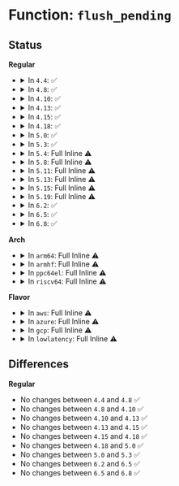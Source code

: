 # Function: <code>flush_pending</code>

## Status
<b>Regular</b>
<ul>
<li>
<details>
<summary>In <code>4.4</code>: ✅</summary>

```c
void flush_pending(z_streamp strm);
```

**Collision:** Unique Static

**Inline:** No

**Transformation:** False

**Instances:**

```
In lib/zlib_deflate/deflate.c (ffffffff8140a6e0)
Location: lib/zlib_deflate/deflate.c:303
Inline: False
Direct callers:
  - lib/zlib_deflate/deflate.c:deflate_slow
  - lib/zlib_deflate/deflate.c:deflate_slow
  - lib/zlib_deflate/deflate.c:deflate_slow
  - lib/zlib_deflate/deflate.c:deflate_fast
  - lib/zlib_deflate/deflate.c:deflate_fast
  - lib/zlib_deflate/deflate.c:deflate_stored
  - lib/zlib_deflate/deflate.c:deflate_stored
  - lib/zlib_deflate/deflate.c:deflate_stored
  - lib/zlib_deflate/deflate.c:zlib_deflate
  - lib/zlib_deflate/deflate.c:zlib_deflate
  - lib/zlib_deflate/deflate.c:zlib_deflate
  - lib/zlib_deflate/deflate.c:zlib_deflate
```
**Symbols:**

```
ffffffff8140a6e0-ffffffff8140a748: flush_pending (STB_LOCAL)
```
</details>
</li>
<li>
<details>
<summary>In <code>4.8</code>: ✅</summary>

```c
void flush_pending(z_streamp strm);
```

**Collision:** Unique Static

**Inline:** No

**Transformation:** False

**Instances:**

```
In lib/zlib_deflate/deflate.c (ffffffff81452390)
Location: lib/zlib_deflate/deflate.c:303
Inline: False
Direct callers:
  - lib/zlib_deflate/deflate.c:deflate_slow
  - lib/zlib_deflate/deflate.c:deflate_slow
  - lib/zlib_deflate/deflate.c:deflate_slow
  - lib/zlib_deflate/deflate.c:deflate_fast
  - lib/zlib_deflate/deflate.c:deflate_fast
  - lib/zlib_deflate/deflate.c:deflate_stored
  - lib/zlib_deflate/deflate.c:deflate_stored
  - lib/zlib_deflate/deflate.c:deflate_stored
  - lib/zlib_deflate/deflate.c:zlib_deflate
  - lib/zlib_deflate/deflate.c:zlib_deflate
  - lib/zlib_deflate/deflate.c:zlib_deflate
  - lib/zlib_deflate/deflate.c:zlib_deflate
```
**Symbols:**

```
ffffffff81452390-ffffffff814523f8: flush_pending (STB_LOCAL)
```
</details>
</li>
<li>
<details>
<summary>In <code>4.10</code>: ✅</summary>

```c
void flush_pending(z_streamp strm);
```

**Collision:** Unique Static

**Inline:** No

**Transformation:** False

**Instances:**

```
In lib/zlib_deflate/deflate.c (ffffffff81470d50)
Location: lib/zlib_deflate/deflate.c:303
Inline: False
Direct callers:
  - lib/zlib_deflate/deflate.c:deflate_slow
  - lib/zlib_deflate/deflate.c:deflate_slow
  - lib/zlib_deflate/deflate.c:deflate_slow
  - lib/zlib_deflate/deflate.c:deflate_fast
  - lib/zlib_deflate/deflate.c:deflate_fast
  - lib/zlib_deflate/deflate.c:deflate_stored
  - lib/zlib_deflate/deflate.c:deflate_stored
  - lib/zlib_deflate/deflate.c:deflate_stored
  - lib/zlib_deflate/deflate.c:zlib_deflate
  - lib/zlib_deflate/deflate.c:zlib_deflate
  - lib/zlib_deflate/deflate.c:zlib_deflate
  - lib/zlib_deflate/deflate.c:zlib_deflate
```
**Symbols:**

```
ffffffff81470d50-ffffffff81470db8: flush_pending (STB_LOCAL)
```
</details>
</li>
<li>
<details>
<summary>In <code>4.13</code>: ✅</summary>

```c
void flush_pending(z_streamp strm);
```

**Collision:** Unique Static

**Inline:** No

**Transformation:** False

**Instances:**

```
In lib/zlib_deflate/deflate.c (ffffffff81475dc0)
Location: lib/zlib_deflate/deflate.c:303
Inline: False
Direct callers:
  - lib/zlib_deflate/deflate.c:deflate_slow
  - lib/zlib_deflate/deflate.c:deflate_slow
  - lib/zlib_deflate/deflate.c:deflate_slow
  - lib/zlib_deflate/deflate.c:deflate_fast
  - lib/zlib_deflate/deflate.c:deflate_fast
  - lib/zlib_deflate/deflate.c:deflate_stored
  - lib/zlib_deflate/deflate.c:deflate_stored
  - lib/zlib_deflate/deflate.c:deflate_stored
  - lib/zlib_deflate/deflate.c:zlib_deflate
  - lib/zlib_deflate/deflate.c:zlib_deflate
  - lib/zlib_deflate/deflate.c:zlib_deflate
  - lib/zlib_deflate/deflate.c:zlib_deflate
```
**Symbols:**

```
ffffffff81475dc0-ffffffff81475e2f: flush_pending (STB_LOCAL)
```
</details>
</li>
<li>
<details>
<summary>In <code>4.15</code>: ✅</summary>

```c
void flush_pending(z_streamp strm);
```

**Collision:** Unique Static

**Inline:** No

**Transformation:** False

**Instances:**

```
In lib/zlib_deflate/deflate.c (ffffffff814a3160)
Location: lib/zlib_deflate/deflate.c:303
Inline: False
Direct callers:
  - lib/zlib_deflate/deflate.c:deflate_slow
  - lib/zlib_deflate/deflate.c:deflate_slow
  - lib/zlib_deflate/deflate.c:deflate_slow
  - lib/zlib_deflate/deflate.c:deflate_fast
  - lib/zlib_deflate/deflate.c:deflate_fast
  - lib/zlib_deflate/deflate.c:deflate_stored
  - lib/zlib_deflate/deflate.c:deflate_stored
  - lib/zlib_deflate/deflate.c:deflate_stored
  - lib/zlib_deflate/deflate.c:zlib_deflate
  - lib/zlib_deflate/deflate.c:zlib_deflate
  - lib/zlib_deflate/deflate.c:zlib_deflate
  - lib/zlib_deflate/deflate.c:zlib_deflate
```
**Symbols:**

```
ffffffff814a3160-ffffffff814a31cf: flush_pending (STB_LOCAL)
```
</details>
</li>
<li>
<details>
<summary>In <code>4.18</code>: ✅</summary>

```c
void flush_pending(z_streamp strm);
```

**Collision:** Unique Static

**Inline:** No

**Transformation:** False

**Instances:**

```
In lib/zlib_deflate/deflate.c (ffffffff814d8550)
Location: lib/zlib_deflate/deflate.c:303
Inline: False
Direct callers:
  - lib/zlib_deflate/deflate.c:deflate_slow
  - lib/zlib_deflate/deflate.c:deflate_slow
  - lib/zlib_deflate/deflate.c:deflate_slow
  - lib/zlib_deflate/deflate.c:deflate_fast
  - lib/zlib_deflate/deflate.c:deflate_fast
  - lib/zlib_deflate/deflate.c:deflate_stored
  - lib/zlib_deflate/deflate.c:deflate_stored
  - lib/zlib_deflate/deflate.c:deflate_stored
  - lib/zlib_deflate/deflate.c:zlib_deflate
  - lib/zlib_deflate/deflate.c:zlib_deflate
  - lib/zlib_deflate/deflate.c:zlib_deflate
  - lib/zlib_deflate/deflate.c:zlib_deflate
```
**Symbols:**

```
ffffffff814d8550-ffffffff814d85bf: flush_pending (STB_LOCAL)
```
</details>
</li>
<li>
<details>
<summary>In <code>5.0</code>: ✅</summary>

```c
void flush_pending(z_streamp strm);
```

**Collision:** Unique Static

**Inline:** No

**Transformation:** False

**Instances:**

```
In lib/zlib_deflate/deflate.c (ffffffff814ed010)
Location: lib/zlib_deflate/deflate.c:303
Inline: False
Direct callers:
  - lib/zlib_deflate/deflate.c:deflate_slow
  - lib/zlib_deflate/deflate.c:deflate_slow
  - lib/zlib_deflate/deflate.c:deflate_slow
  - lib/zlib_deflate/deflate.c:deflate_fast
  - lib/zlib_deflate/deflate.c:deflate_fast
  - lib/zlib_deflate/deflate.c:deflate_stored
  - lib/zlib_deflate/deflate.c:deflate_stored
  - lib/zlib_deflate/deflate.c:deflate_stored
  - lib/zlib_deflate/deflate.c:zlib_deflate
  - lib/zlib_deflate/deflate.c:zlib_deflate
  - lib/zlib_deflate/deflate.c:zlib_deflate
  - lib/zlib_deflate/deflate.c:zlib_deflate
```
**Symbols:**

```
ffffffff814ed010-ffffffff814ed07f: flush_pending (STB_LOCAL)
```
</details>
</li>
<li>
<details>
<summary>In <code>5.3</code>: ✅</summary>

```c
void flush_pending(z_streamp strm);
```

**Collision:** Unique Static

**Inline:** No

**Transformation:** False

**Instances:**

```
In lib/zlib_deflate/deflate.c (ffffffff81519d90)
Location: lib/zlib_deflate/deflate.c:303
Inline: False
Direct callers:
  - lib/zlib_deflate/deflate.c:deflate_slow
  - lib/zlib_deflate/deflate.c:deflate_slow
  - lib/zlib_deflate/deflate.c:deflate_slow
  - lib/zlib_deflate/deflate.c:deflate_fast
  - lib/zlib_deflate/deflate.c:deflate_fast
  - lib/zlib_deflate/deflate.c:deflate_stored
  - lib/zlib_deflate/deflate.c:deflate_stored
  - lib/zlib_deflate/deflate.c:deflate_stored
  - lib/zlib_deflate/deflate.c:zlib_deflate
  - lib/zlib_deflate/deflate.c:zlib_deflate
  - lib/zlib_deflate/deflate.c:zlib_deflate
  - lib/zlib_deflate/deflate.c:zlib_deflate
```
**Symbols:**

```
ffffffff81519d90-ffffffff81519dff: flush_pending (STB_LOCAL)
```
</details>
</li>
<li>
<details>
<summary>In <code>5.4</code>: Full Inline ⚠️</summary>

**Collision:** Unique Static

**Inline:** Full

**Transformation:** False

**Instances:**

```
In lib/zlib_deflate/deflate.c (ffffffff8153b6ae)
Location: lib/zlib_deflate/defutil.h:419
Inline: True
Inline callers:
  - lib/zlib_deflate/deflate.c:deflate_slow
  - lib/zlib_deflate/deflate.c:deflate_slow
  - lib/zlib_deflate/deflate.c:deflate_slow
  - lib/zlib_deflate/deflate.c:deflate_fast
  - lib/zlib_deflate/deflate.c:deflate_fast
  - lib/zlib_deflate/deflate.c:deflate_stored
  - lib/zlib_deflate/deflate.c:deflate_stored
  - lib/zlib_deflate/deflate.c:deflate_stored
  - lib/zlib_deflate/deflate.c:zlib_deflate
  - lib/zlib_deflate/deflate.c:zlib_deflate
  - lib/zlib_deflate/deflate.c:zlib_deflate
```
</details>
</li>
<li>
<details>
<summary>In <code>5.8</code>: Full Inline ⚠️</summary>

**Collision:** Unique Static

**Inline:** Full

**Transformation:** False

**Instances:**

```
In lib/zlib_deflate/deflate.c (ffffffff8159fa82)
Location: lib/zlib_deflate/defutil.h:419
Inline: True
Inline callers:
  - lib/zlib_deflate/deflate.c:deflate_slow
  - lib/zlib_deflate/deflate.c:deflate_slow
  - lib/zlib_deflate/deflate.c:deflate_slow
  - lib/zlib_deflate/deflate.c:deflate_fast
  - lib/zlib_deflate/deflate.c:deflate_fast
  - lib/zlib_deflate/deflate.c:deflate_stored
  - lib/zlib_deflate/deflate.c:deflate_stored
  - lib/zlib_deflate/deflate.c:deflate_stored
  - lib/zlib_deflate/deflate.c:zlib_deflate
  - lib/zlib_deflate/deflate.c:zlib_deflate
  - lib/zlib_deflate/deflate.c:zlib_deflate
```
</details>
</li>
<li>
<details>
<summary>In <code>5.11</code>: Full Inline ⚠️</summary>

**Collision:** Unique Static

**Inline:** Full

**Transformation:** False

**Instances:**

```
In lib/zlib_deflate/deflate.c (ffffffff815bb4ba)
Location: lib/zlib_deflate/defutil.h:419
Inline: True
Inline callers:
  - lib/zlib_deflate/deflate.c:deflate_slow
  - lib/zlib_deflate/deflate.c:deflate_slow
  - lib/zlib_deflate/deflate.c:deflate_slow
  - lib/zlib_deflate/deflate.c:deflate_fast
  - lib/zlib_deflate/deflate.c:deflate_fast
  - lib/zlib_deflate/deflate.c:deflate_stored
  - lib/zlib_deflate/deflate.c:deflate_stored
  - lib/zlib_deflate/deflate.c:deflate_stored
  - lib/zlib_deflate/deflate.c:zlib_deflate
  - lib/zlib_deflate/deflate.c:zlib_deflate
  - lib/zlib_deflate/deflate.c:zlib_deflate
```
</details>
</li>
<li>
<details>
<summary>In <code>5.13</code>: Full Inline ⚠️</summary>

**Collision:** Unique Static

**Inline:** Full

**Transformation:** False

**Instances:**

```
In lib/zlib_deflate/deflate.c (ffffffff815c60a5)
Location: lib/zlib_deflate/defutil.h:419
Inline: True
Inline callers:
  - lib/zlib_deflate/deflate.c:deflate_slow
  - lib/zlib_deflate/deflate.c:deflate_slow
  - lib/zlib_deflate/deflate.c:deflate_slow
  - lib/zlib_deflate/deflate.c:deflate_fast
  - lib/zlib_deflate/deflate.c:deflate_fast
  - lib/zlib_deflate/deflate.c:deflate_stored
  - lib/zlib_deflate/deflate.c:deflate_stored
  - lib/zlib_deflate/deflate.c:deflate_stored
  - lib/zlib_deflate/deflate.c:zlib_deflate
  - lib/zlib_deflate/deflate.c:zlib_deflate
  - lib/zlib_deflate/deflate.c:zlib_deflate
```
</details>
</li>
<li>
<details>
<summary>In <code>5.15</code>: Full Inline ⚠️</summary>

**Collision:** Unique Static

**Inline:** Full

**Transformation:** False

**Instances:**

```
In lib/zlib_deflate/deflate.c (ffffffff8162e6ef)
Location: lib/zlib_deflate/defutil.h:419
Inline: True
Inline callers:
  - lib/zlib_deflate/deflate.c:deflate_slow
  - lib/zlib_deflate/deflate.c:deflate_slow
  - lib/zlib_deflate/deflate.c:deflate_slow
  - lib/zlib_deflate/deflate.c:deflate_fast
  - lib/zlib_deflate/deflate.c:deflate_fast
  - lib/zlib_deflate/deflate.c:deflate_stored
  - lib/zlib_deflate/deflate.c:deflate_stored
  - lib/zlib_deflate/deflate.c:deflate_stored
  - lib/zlib_deflate/deflate.c:zlib_deflate
  - lib/zlib_deflate/deflate.c:zlib_deflate
  - lib/zlib_deflate/deflate.c:zlib_deflate
```
</details>
</li>
<li>
<details>
<summary>In <code>5.19</code>: Full Inline ⚠️</summary>

**Collision:** Unique Static

**Inline:** Full

**Transformation:** False

**Instances:**

```
In lib/zlib_deflate/deflate.c (ffffffff816fff8c)
Location: lib/zlib_deflate/defutil.h:419
Inline: True
Inline callers:
  - lib/zlib_deflate/deflate.c:deflate_slow
  - lib/zlib_deflate/deflate.c:deflate_slow
  - lib/zlib_deflate/deflate.c:deflate_slow
  - lib/zlib_deflate/deflate.c:deflate_fast
  - lib/zlib_deflate/deflate.c:deflate_fast
  - lib/zlib_deflate/deflate.c:deflate_stored
  - lib/zlib_deflate/deflate.c:deflate_stored
  - lib/zlib_deflate/deflate.c:deflate_stored
  - lib/zlib_deflate/deflate.c:zlib_deflate
  - lib/zlib_deflate/deflate.c:zlib_deflate
  - lib/zlib_deflate/deflate.c:zlib_deflate
```
</details>
</li>
<li>
<details>
<summary>In <code>6.2</code>: ✅</summary>

```c
void flush_pending(z_streamp strm);
```

**Collision:** Unique Static

**Inline:** No

**Transformation:** False

**Instances:**

```
In lib/zlib_deflate/deflate.c (ffffffff817f2740)
Location: lib/zlib_deflate/defutil.h:419
Inline: False
Direct callers:
  - lib/zlib_deflate/deflate.c:deflate_slow
  - lib/zlib_deflate/deflate.c:deflate_slow
  - lib/zlib_deflate/deflate.c:deflate_slow
  - lib/zlib_deflate/deflate.c:deflate_fast
  - lib/zlib_deflate/deflate.c:deflate_fast
  - lib/zlib_deflate/deflate.c:deflate_stored
  - lib/zlib_deflate/deflate.c:deflate_stored
  - lib/zlib_deflate/deflate.c:deflate_stored
  - lib/zlib_deflate/deflate.c:zlib_deflate
  - lib/zlib_deflate/deflate.c:zlib_deflate
  - lib/zlib_deflate/deflate.c:zlib_deflate
  - lib/zlib_deflate/deflate.c:zlib_deflate
  - lib/zlib_deflate/deflate.c:zlib_deflate
  - lib/zlib_deflate/deflate.c:zlib_deflate
```
**Symbols:**

```
ffffffff817f2740-ffffffff817f27b4: flush_pending (STB_LOCAL)
```
</details>
</li>
<li>
<details>
<summary>In <code>6.5</code>: ✅</summary>

```c
void flush_pending(z_streamp strm);
```

**Collision:** Unique Static

**Inline:** No

**Transformation:** False

**Instances:**

```
In lib/zlib_deflate/deflate.c (ffffffff81832ac0)
Location: lib/zlib_deflate/defutil.h:419
Inline: False
Direct callers:
  - lib/zlib_deflate/deflate.c:deflate_slow
  - lib/zlib_deflate/deflate.c:deflate_slow
  - lib/zlib_deflate/deflate.c:deflate_slow
  - lib/zlib_deflate/deflate.c:deflate_fast
  - lib/zlib_deflate/deflate.c:deflate_fast
  - lib/zlib_deflate/deflate.c:deflate_stored
  - lib/zlib_deflate/deflate.c:deflate_stored
  - lib/zlib_deflate/deflate.c:deflate_stored
  - lib/zlib_deflate/deflate.c:zlib_deflate
  - lib/zlib_deflate/deflate.c:zlib_deflate
  - lib/zlib_deflate/deflate.c:zlib_deflate
  - lib/zlib_deflate/deflate.c:zlib_deflate
  - lib/zlib_deflate/deflate.c:zlib_deflate
  - lib/zlib_deflate/deflate.c:zlib_deflate
```
**Symbols:**

```
ffffffff81832ac0-ffffffff81832bbe: flush_pending (STB_LOCAL)
```
</details>
</li>
<li>
<details>
<summary>In <code>6.8</code>: ✅</summary>

```c
void flush_pending(z_streamp strm);
```

**Collision:** Unique Static

**Inline:** No

**Transformation:** False

**Instances:**

```
In lib/zlib_deflate/deflate.c (ffffffff81884680)
Location: lib/zlib_deflate/defutil.h:419
Inline: False
Direct callers:
  - lib/zlib_deflate/deflate.c:deflate_slow
  - lib/zlib_deflate/deflate.c:deflate_slow
  - lib/zlib_deflate/deflate.c:deflate_slow
  - lib/zlib_deflate/deflate.c:deflate_fast
  - lib/zlib_deflate/deflate.c:deflate_fast
  - lib/zlib_deflate/deflate.c:deflate_stored
  - lib/zlib_deflate/deflate.c:deflate_stored
  - lib/zlib_deflate/deflate.c:deflate_stored
  - lib/zlib_deflate/deflate.c:zlib_deflate
  - lib/zlib_deflate/deflate.c:zlib_deflate
  - lib/zlib_deflate/deflate.c:zlib_deflate
  - lib/zlib_deflate/deflate.c:zlib_deflate
  - lib/zlib_deflate/deflate.c:zlib_deflate
  - lib/zlib_deflate/deflate.c:zlib_deflate
```
**Symbols:**

```
ffffffff81884680-ffffffff8188477e: flush_pending (STB_LOCAL)
```
</details>
</li>
</ul>
<b>Arch</b>
<ul>
<li>
<details>
<summary>In <code>arm64</code>: Full Inline ⚠️</summary>

**Collision:** Unique Static

**Inline:** Full

**Transformation:** False

**Instances:**

```
In lib/zlib_deflate/deflate.c (ffff800010647e94)
Location: lib/zlib_deflate/defutil.h:419
Inline: True
Inline callers:
  - lib/zlib_deflate/deflate.c:deflate_slow
  - lib/zlib_deflate/deflate.c:deflate_slow
  - lib/zlib_deflate/deflate.c:deflate_slow
  - lib/zlib_deflate/deflate.c:deflate_fast
  - lib/zlib_deflate/deflate.c:deflate_fast
  - lib/zlib_deflate/deflate.c:deflate_stored
  - lib/zlib_deflate/deflate.c:deflate_stored
  - lib/zlib_deflate/deflate.c:deflate_stored
  - lib/zlib_deflate/deflate.c:zlib_deflate
  - lib/zlib_deflate/deflate.c:zlib_deflate
  - lib/zlib_deflate/deflate.c:zlib_deflate
```
</details>
</li>
<li>
<details>
<summary>In <code>armhf</code>: Full Inline ⚠️</summary>

**Collision:** Unique Static

**Inline:** Full

**Transformation:** False

**Instances:**

```
In lib/zlib_deflate/deflate.c (c07ee8ac)
Location: lib/zlib_deflate/defutil.h:419
Inline: True
Inline callers:
  - lib/zlib_deflate/deflate.c:deflate_slow
  - lib/zlib_deflate/deflate.c:deflate_slow
  - lib/zlib_deflate/deflate.c:deflate_slow
  - lib/zlib_deflate/deflate.c:deflate_fast
  - lib/zlib_deflate/deflate.c:deflate_fast
  - lib/zlib_deflate/deflate.c:deflate_stored
  - lib/zlib_deflate/deflate.c:deflate_stored
  - lib/zlib_deflate/deflate.c:deflate_stored
  - lib/zlib_deflate/deflate.c:zlib_deflate
  - lib/zlib_deflate/deflate.c:zlib_deflate
  - lib/zlib_deflate/deflate.c:zlib_deflate
```
</details>
</li>
<li>
<details>
<summary>In <code>ppc64el</code>: Full Inline ⚠️</summary>

**Collision:** Unique Static

**Inline:** Full

**Transformation:** False

**Instances:**

```
In lib/zlib_deflate/deflate.c (c0000000007f50b8)
Location: lib/zlib_deflate/defutil.h:419
Inline: True
Inline callers:
  - lib/zlib_deflate/deflate.c:deflate_slow
  - lib/zlib_deflate/deflate.c:deflate_slow
  - lib/zlib_deflate/deflate.c:deflate_slow
  - lib/zlib_deflate/deflate.c:deflate_fast
  - lib/zlib_deflate/deflate.c:deflate_fast
  - lib/zlib_deflate/deflate.c:deflate_stored
  - lib/zlib_deflate/deflate.c:deflate_stored
  - lib/zlib_deflate/deflate.c:deflate_stored
  - lib/zlib_deflate/deflate.c:zlib_deflate
  - lib/zlib_deflate/deflate.c:zlib_deflate
  - lib/zlib_deflate/deflate.c:zlib_deflate
```
</details>
</li>
<li>
<details>
<summary>In <code>riscv64</code>: Full Inline ⚠️</summary>

**Collision:** Unique Static

**Inline:** Full

**Transformation:** False

**Instances:**

```
In lib/zlib_deflate/deflate.c (ffffffe000473fcc)
Location: lib/zlib_deflate/defutil.h:419
Inline: True
Inline callers:
  - lib/zlib_deflate/deflate.c:deflate_slow
  - lib/zlib_deflate/deflate.c:deflate_slow
  - lib/zlib_deflate/deflate.c:deflate_slow
  - lib/zlib_deflate/deflate.c:deflate_fast
  - lib/zlib_deflate/deflate.c:deflate_fast
  - lib/zlib_deflate/deflate.c:deflate_stored
  - lib/zlib_deflate/deflate.c:deflate_stored
  - lib/zlib_deflate/deflate.c:deflate_stored
  - lib/zlib_deflate/deflate.c:zlib_deflate
  - lib/zlib_deflate/deflate.c:zlib_deflate
  - lib/zlib_deflate/deflate.c:zlib_deflate
```
</details>
</li>
</ul>
<b>Flavor</b>
<ul>
<li>
<details>
<summary>In <code>aws</code>: Full Inline ⚠️</summary>

**Collision:** Unique Static

**Inline:** Full

**Transformation:** False

**Instances:**

```
In lib/zlib_deflate/deflate.c (ffffffff81533c8e)
Location: lib/zlib_deflate/defutil.h:419
Inline: True
Inline callers:
  - lib/zlib_deflate/deflate.c:deflate_slow
  - lib/zlib_deflate/deflate.c:deflate_slow
  - lib/zlib_deflate/deflate.c:deflate_slow
  - lib/zlib_deflate/deflate.c:deflate_fast
  - lib/zlib_deflate/deflate.c:deflate_fast
  - lib/zlib_deflate/deflate.c:deflate_stored
  - lib/zlib_deflate/deflate.c:deflate_stored
  - lib/zlib_deflate/deflate.c:deflate_stored
  - lib/zlib_deflate/deflate.c:zlib_deflate
  - lib/zlib_deflate/deflate.c:zlib_deflate
  - lib/zlib_deflate/deflate.c:zlib_deflate
```
</details>
</li>
<li>
<details>
<summary>In <code>azure</code>: Full Inline ⚠️</summary>

**Collision:** Unique Static

**Inline:** Full

**Transformation:** False

**Instances:**

```
In lib/zlib_deflate/deflate.c (ffffffff81523f6e)
Location: lib/zlib_deflate/defutil.h:419
Inline: True
Inline callers:
  - lib/zlib_deflate/deflate.c:deflate_slow
  - lib/zlib_deflate/deflate.c:deflate_slow
  - lib/zlib_deflate/deflate.c:deflate_slow
  - lib/zlib_deflate/deflate.c:deflate_fast
  - lib/zlib_deflate/deflate.c:deflate_fast
  - lib/zlib_deflate/deflate.c:deflate_stored
  - lib/zlib_deflate/deflate.c:deflate_stored
  - lib/zlib_deflate/deflate.c:deflate_stored
  - lib/zlib_deflate/deflate.c:zlib_deflate
  - lib/zlib_deflate/deflate.c:zlib_deflate
  - lib/zlib_deflate/deflate.c:zlib_deflate
```
</details>
</li>
<li>
<details>
<summary>In <code>gcp</code>: Full Inline ⚠️</summary>

**Collision:** Unique Static

**Inline:** Full

**Transformation:** False

**Instances:**

```
In lib/zlib_deflate/deflate.c (ffffffff8152f9ce)
Location: lib/zlib_deflate/defutil.h:419
Inline: True
Inline callers:
  - lib/zlib_deflate/deflate.c:deflate_slow
  - lib/zlib_deflate/deflate.c:deflate_slow
  - lib/zlib_deflate/deflate.c:deflate_slow
  - lib/zlib_deflate/deflate.c:deflate_fast
  - lib/zlib_deflate/deflate.c:deflate_fast
  - lib/zlib_deflate/deflate.c:deflate_stored
  - lib/zlib_deflate/deflate.c:deflate_stored
  - lib/zlib_deflate/deflate.c:deflate_stored
  - lib/zlib_deflate/deflate.c:zlib_deflate
  - lib/zlib_deflate/deflate.c:zlib_deflate
  - lib/zlib_deflate/deflate.c:zlib_deflate
```
</details>
</li>
<li>
<details>
<summary>In <code>lowlatency</code>: Full Inline ⚠️</summary>

**Collision:** Unique Static

**Inline:** Full

**Transformation:** False

**Instances:**

```
In lib/zlib_deflate/deflate.c (ffffffff815497fe)
Location: lib/zlib_deflate/defutil.h:419
Inline: True
Inline callers:
  - lib/zlib_deflate/deflate.c:deflate_slow
  - lib/zlib_deflate/deflate.c:deflate_slow
  - lib/zlib_deflate/deflate.c:deflate_slow
  - lib/zlib_deflate/deflate.c:deflate_fast
  - lib/zlib_deflate/deflate.c:deflate_fast
  - lib/zlib_deflate/deflate.c:deflate_stored
  - lib/zlib_deflate/deflate.c:deflate_stored
  - lib/zlib_deflate/deflate.c:deflate_stored
  - lib/zlib_deflate/deflate.c:zlib_deflate
  - lib/zlib_deflate/deflate.c:zlib_deflate
  - lib/zlib_deflate/deflate.c:zlib_deflate
```
</details>
</li>
</ul>

## Differences
<b>Regular</b>
<ul>
<li>
No changes between <code>4.4</code> and <code>4.8</code> ✅
</li>
<li>
No changes between <code>4.8</code> and <code>4.10</code> ✅
</li>
<li>
No changes between <code>4.10</code> and <code>4.13</code> ✅
</li>
<li>
No changes between <code>4.13</code> and <code>4.15</code> ✅
</li>
<li>
No changes between <code>4.15</code> and <code>4.18</code> ✅
</li>
<li>
No changes between <code>4.18</code> and <code>5.0</code> ✅
</li>
<li>
No changes between <code>5.0</code> and <code>5.3</code> ✅
</li>
<li>
No changes between <code>6.2</code> and <code>6.5</code> ✅
</li>
<li>
No changes between <code>6.5</code> and <code>6.8</code> ✅
</li>
</ul>

